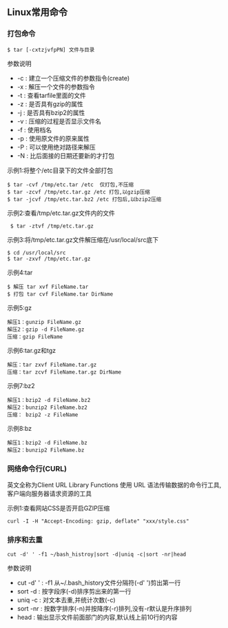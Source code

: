 ## Linux常用命令

### 打包命令

    $ tar [-cxtzjvfpPN] 文件与目录
    
参数说明

*  -c : 建立一个压缩文件的参数指令(create)
*  -x : 解压一个文件的参数指令
*  -t : 查看tarfile里面的文件
*  -z : 是否具有gzip的属性
*  -j : 是否具有bzip2的属性
*  -v : 压缩的过程是否显示文件名
*  -f : 使用档名
*  -p : 使用原文件的原来属性
*  -P : 可以使用绝对路径来解压
*  -N : 比后面接的日期还要新的才打包

示例1:将整个/etc目录下的文件全部打包

    $ tar -cvf /tmp/etc.tar /etc  仅打包,不压缩
    $ tar -zcvf /tmp/etc.tar.gz /etc 打包,以gzip压缩
    $ tar -jcvf /tmp/etc.tar.bz2 /etc 打包后,以bzip2压缩
    
示例2:查看/tmp/etc.tar.gz文件内的文件
 
     $ tar -ztvf /tmp/etc.tar.gz
     
示例3:将/tmp/etc.tar.gz文件解压缩在/usr/local/src底下

    $ cd /usr/local/src
    $ tar -zxvf /tmp/etc.tar.gz 
    
示例4:tar

    $ 解压 tar xvf FileName.tar
    $ 打包 tar cvf FileName.tar DirName  
    
示例5:gz

    解压1：gunzip FileName.gz
    解压2：gzip -d FileName.gz
    压缩：gzip FileName
    
示例6:tar.gz和tgz
   
    解压：tar zxvf FileName.tar.gz
    压缩：tar zcvf FileName.tar.gz DirName
    
示例7:bz2

    解压1：bzip2 -d FileName.bz2
    解压2：bunzip2 FileName.bz2
    压缩： bzip2 -z FileName
    
示例8:bz

    解压1：bzip2 -d FileName.bz
    解压2：bunzip2 FileName.bz

### 网络命令行(CURL)

英文全称为Client URL Library Functions 使用 URL 语法传输数据的命令行工具,客户端向服务器请求资源的工具

示例1:查看网站CSS是否开启GZIP压缩

    curl -I -H "Accept-Encoding: gzip, deflate" "xxx/style.css"

### 排序和去重

    cut -d' ' -f1 ~/bash_histroy|sort -d|uniq -c|sort -nr|head
    
参数说明
  
*  cut -d' ' : -f1 从~/.bash_history文件分隔符(-d' ')剪出第一行
*  sort -d  : 按字段序(-d)排序剪出来的第一行
*  uniq -c : 对文本去重,并统计次数(-c)
*  sort -nr : 按数字排序(-n)并按降序(-r)排列,没有-r默认是升序排列
*  head : 输出显示文件前面部门的内容,默认线上前10行的内容